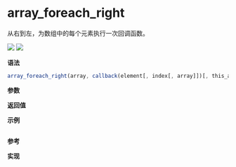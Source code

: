 # array_foreach_right

从右到左，为数组中的每个元素执行一次回调函数。

![](https://img.shields.io/badge/-Array-blue)
![](https://img.shields.io/badge/-Traverse-blue)

**语法**

```js
array_foreach_right(array, callback(element[, index[, array]])[, this_arg])
```

**参数**

**返回值**

**示例**

```js

```

**参考**

**实现**

<CodeSwitcher :languages="{ln:'Langnang',lo:'Lodash',un:'Underscore'}">
<template v-slot:ln>

</template>
<template v-slot:lo>

</template>
<template v-slot:un>

</template>
</CodeSwitcher>

